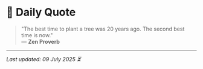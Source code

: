 # 📜 Daily Quote

> "The best time to plant a tree was 20 years ago. The second best time is now."  
> — **Zen Proverb**

---

_Last updated: 09 July 2025 ⏳_

